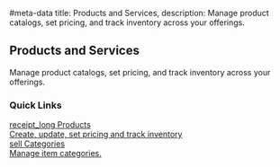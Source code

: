 #meta-data title: Products and Services, description: Manage product catalogs, set pricing, and track inventory across your offerings.

## Products and Services

Manage product catalogs, set pricing, and track inventory across your offerings.

### Quick Links

<div class="overview">
  <a class="overview-card" href="/docs/5-products-and-services/2-products">
    <div class="overview-card-title">
      <span class="material-symbols-outlined"> receipt_long </span>
      Products
    </div>
    <div class="overview-card-content">
      Create, update, set pricing and track inventory
    </div>
  </a>
  <a class="overview-card" href="/docs/5-products-and-services/3-categories">
    <div class="overview-card-title">
      <span class="material-symbols-outlined"> sell </span>
      Categories
    </div>
    <div class="overview-card-content">
      Manage item categories.
    </div>
  </a>
</div>